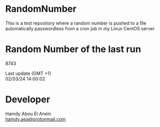 # RandomNumber    
This is a test repository where a random number is pushed to a file automatically passwordless from a cron job in my Linux CentOS server    
# Random Number of the last run   
8743
      
Last update (GMT +1)    
02/03/24 14:00:02
# Developer    
Hamdy Abou El Anein   
hamdy.aea@protonmail.com
